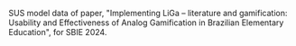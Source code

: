 SUS model data of paper, "Implementing LiGa – literature and gamification: Usability and Effectiveness of Analog Gamification in Brazilian Elementary Education", for SBIE 2024.

